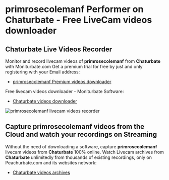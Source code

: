 # primrosecolemanf Performer on Chaturbate - Free LiveCam videos downloader

## Chaturbate Live Videos Recorder

Monitor and record livecam videos of **primrosecolemanf** from **Chaturbate** with Moniturbate.com
Get a premium trial for free by just and only registering with your Email address:
* [primrosecolemanf Premium videos downloader](https://moniturbate.com/request-demo-licence-key.html)

Free livecam videos downloader - Moniturbate Software:
* [Chaturbate videos downloader](https://moniturbate.com/moniturbate-download-software.html)

![primrosecolemanf livecam videos recorder](https://peachurnet.com/templates/moniturbate-software.png)


## Capture primrosecolemanf videos from the Cloud and watch your recordings on Streaming

Without the need of downloading a software, capture **primrosecolemanf** livecam videos from **Chaturbate** 100% online.
Watch Livecam archives from **Chaturbate** unlimitedly from thousands of existing recordings, only on Peachurbate.com and its websites network:
* [Chaturbate videos archives](https://peachurnet.com/)